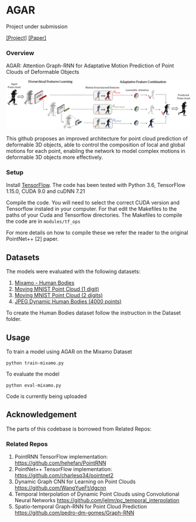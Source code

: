 # AGAR

Project under submission

[[Project]](https://github.com/pedro-dm-gomes/AGAR) [[Paper]](https://arxiv.org/abs/2307.09936)     



### Overview
AGAR: Attention Graph-RNN for Adaptative Motion Prediction of Point Clouds of Deformable Objects


<img src="https://github.com/pedro-dm-gomes/AGAR/blob/main/Figures/teaser_figure.png" scale="0.6">


This github proposes an improved architecture for point
cloud prediction of deformable 3D objects, able to control the composition of local and global motions
for each point, enabling the network to model complex motions in deformable 3D objects more effectively.

### Setup

Install <a href="https://www.tensorflow.org/get_started/os_setup" target="_blank">TensorFlow</a>. The code has been tested with Python 3.6, TensorFlow 1.15.0, CUDA 9.0 and cuDNN 7.21

Compile the code. You will need to select the correct CUDA version and Tensorflow instaled in your computer. For that edit the Makefiles to the paths of your Cuda and Tensorflow directories.
The Makefiles to compile the code are in `modules/tf_ops`

For more details on how to compile these we refer the reader to the original PointNet++ [2] paper.


## Datasets

The models were evaluated with the following datasets:
1. [Mixamo - Human Bodies](https://drive.google.com/drive/folders/14SRpLT0X7yQPKJV7YDiZXEGJVnw1SkHN?usp=sharing) &emsp;
1. [Moving MNIST Point Cloud (1 digit)](https://drive.google.com/open?id=17RpNwMLDcR5fLr0DJkRxmC5WgFn3RwK_) &emsp;
2. [Moving MNIST Point Cloud (2 digits)](https://drive.google.com/open?id=11EkVsE5fmgU5D5GsOATQ6XN17gmn7IvF) &emsp; 
3. [JPEG Dynamic Human Bodies (4000 points)](https://drive.google.com/file/d/1hbB1EPKq3UVlXUL5m81M1E6_s5lWmoB-/view)

To create the Human Bodies dataset follow the instruction in the Dataset folder.




## Usage
To train a model using AGAR on the Mixamo Dataset

    python train-mixamo.py

To evaluate the model

    python eval-mixamo.py




Code is currently being uploaded


## Acknowledgement
The parts of this codebase is borrowed from Related Repos:

### Related Repos
1. PointRNN TensorFlow implementation: https://github.com/hehefan/PointRNN
2. PointNet++ TensorFlow implementation: https://github.com/charlesq34/pointnet2
3. Dynamic Graph CNN for Learning on Point Clouds https://github.com/WangYueFt/dgcnn
4. Temporal Interpolation of Dynamic Point Clouds using Convolutional Neural Networks https://github.com/jelmr/pc_temporal_interpolation
5. Spatio-temporal Graph-RNN for Point Cloud Prediction https://github.com/pedro-dm-gomes/Graph-RNN 


